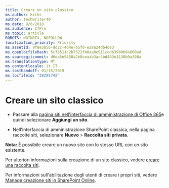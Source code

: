 ```yaml
---
title: Creare un sito classico
ms.author: kirks
author: Techwriter40
ms.date: 9/6/2018
ms.audience: ITPro
ms.topic: article
ROBOTS: NOINDEX, NOFOLLOW
localization_priority: Priority
ms.assetid: 9f8e385b-dd2c-4d4e-b5f0-e28a24db4d83
ms.openlocfilehash: 5cf8511c2b7322f40aa8e911ced63980b8e800ed
ms.sourcegitcommit: d6ea5e9458a2b8ceaab3ac4bd483e1130b9a398a
ms.translationtype: MT
ms.contentlocale: it-IT
ms.lasthandoff: 01/15/2019
ms.locfileid: "28295742"
---
```

# <a name="create-a-classic-site"></a>Creare un sito classico

- Passare alla [pagina siti nell'interfaccia di amministrazione di Office 365](https://portal.office.com/adminportal/home#/SitesList)e quindi selezionare **Aggiungi un sito**. 
    
- Nell'interfaccia di amministrazione SharePoint classica, nella pagina raccolte siti, selezionare **Nuovo** \> **Raccolta siti privata**. 
    
 **Nota:** È possibile creare un nuovo sito con lo stesso URL con un sito esistente. 
  
Per ulteriori informazioni sulla creazione di un sito classico, vedere [creare una raccolta siti](https://go.microsoft.com/fwlink/?linkid=866295).
  
Per informazioni sull'abilitazione degli utenti di creare i propri siti, vedere [Manage creazione siti in SharePoint Online](https://go.microsoft.com/fwlink/?linkid=866296).
  

